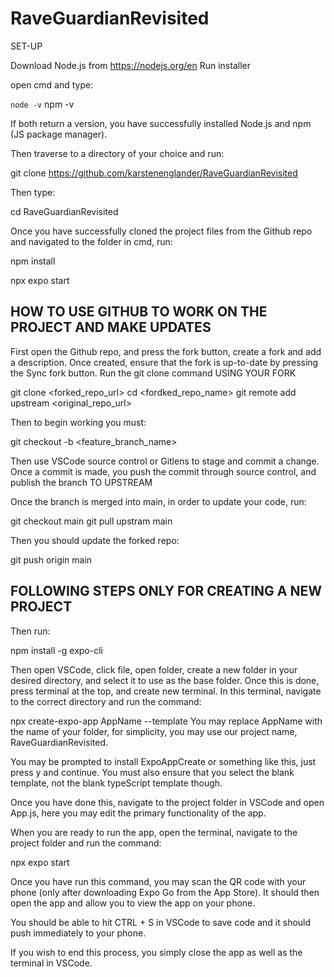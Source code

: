 # RaveGuardianRevisited

SET-UP

Download Node.js from https://nodejs.org/en
Run installer

open cmd and type:

`node -v`
npm -v

If both return a version, you have successfully installed Node.js and npm (JS package manager).

Then traverse to a directory of your choice and run:

git clone https://github.com/karstenenglander/RaveGuardianRevisited

Then type:

cd RaveGuardianRevisited

Once you have successfully cloned the project files from the Github repo and navigated to the folder in cmd, run:

npm install

npx expo start

## HOW TO USE GITHUB TO WORK ON THE PROJECT AND MAKE UPDATES

First open the Github repo, and press the fork button, create a fork and add a description.
Once created, ensure that the fork is up-to-date by pressing the Sync fork button.
Run the git clone command USING YOUR FORK

git clone <forked_repo_url>
cd <fordked_repo_name>
git remote add upstream <original_repo_url>

Then to begin working you must:

git checkout -b <feature_branch_name>

Then use VSCode source control or Gitlens to stage and commit a change.
Once a commit is made, you push the commit through source control, and publish the branch TO UPSTREAM

Once the branch is merged into main, in order to update your code, run:

git checkout main
git pull upstram main

Then you should update the forked repo:

git push origin main

## FOLLOWING STEPS ONLY FOR CREATING A NEW PROJECT

Then run:

npm install -g expo-cli

Then open VSCode, click file, open folder, create a new folder in your desired directory, and select it to use as the base folder.
Once this is done, press terminal at the top, and create new terminal.
In this terminal, navigate to the correct directory and run the command:

npx create-expo-app AppName --template You may replace AppName with the name of your folder, for simplicity, you may use our project name, RaveGuardianRevisited.

You may be prompted to install ExpoAppCreate or something like this, just press y and continue.
You must also ensure that you select the blank template, not the blank typeScript template though.

Once you have done this, navigate to the project folder in VSCode and open App.js, here you may edit the primary functionality of the app.

When you are ready to run the app, open the terminal, navigate to the project folder and run the command:

npx expo start

Once you have run this command, you may scan the QR code with your phone (only after downloading Expo Go from the App Store).
It should then open the app and allow you to view the app on your phone.

You should be able to hit CTRL + S in VSCode to save code and it should push immediately to your phone.

If you wish to end this process, you simply close the app as well as the terminal in VSCode.

```

```
